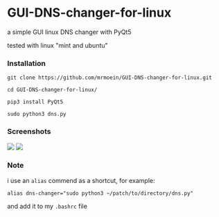 # GUI-DNS-changer-for-linux
a simple GUI linux DNS changer with PyQt5

tested with linux "mint and ubuntu"

### Installation
`git clone https://github.com/mrmoein/GUI-DNS-changer-for-linux.git`

`cd GUI-DNS-changer-for-linux/`

`pip3 install PyQt5`

`sudo python3 dns.py`

### Screenshots
![](https://uupload.ir/files/ats0_screenshot-1.png)
![](https://uupload.ir/files/cnn4_screenshot-2.png)

### Note
i use an `alias` commend as a shortcut, for example:

`alias dns-changer="sudo python3 ~/patch/to/directory/dns.py"`

and add it to my `.bashrc` file
